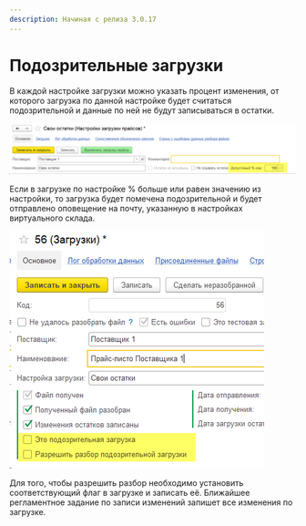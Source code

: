 ```yaml
---
description: Начиная с релиза 3.0.17
---
```


# Подозрительные загрузки

В каждой настройке загрузки можно указать процент изменения, от которого загрузка по данной настройке будет считаться подозрительной и данные по ней не будут записываться в остатки.

![](../.gitbook/assets/image%20%28102%29.png)

Если в загрузке по настройке % больше или равен значению из настройки, то загрузка будет помечена подозрительной и будет отправлено оповещение на почту, указанную в настройках виртуального склада.

![](../.gitbook/assets/image%20%28105%29.png)

Для того, чтобы разрешить разбор необходимо установить соответствующий флаг в загрузке и записать её. Ближайшее регламентное задание по записи изменений запишет все изменения по загрузке.

